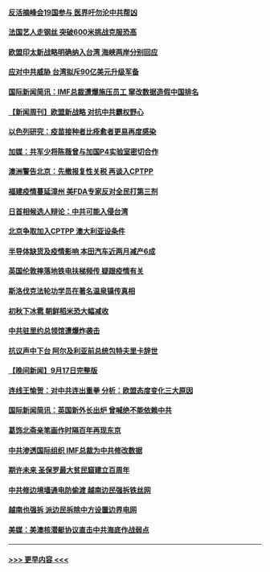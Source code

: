 #### [反活摘峰会19国参与 医界吁勿沦中共帮凶](../pages/prog202/a103219788.md?t=09190750) 
#### [法国艺人走钢丝  突破600米挑战克服恐高](../pages/prog202/a103219983.md?t=09190750) 
#### [欧盟印太新战略明确纳入台湾 海峡两岸分别回应](../pages/prog202/a103219931.md?t=09190750) 
#### [应对中共威胁 台湾拟斥90亿美元升级军备](../pages/prog202/a103218229.md?t=09190750) 
#### [国际新闻简讯：IMF总裁遭爆施压员工 窜改数据造假中国排名](../pages/prog202/a103219219.md?t=09190750) 
#### [【新闻周刊】欧盟新战略 对抗中共霸权野心](../pages/prog202/a103219947.md?t=09190750) 
#### [以色列研究：疫苗接种者比痊愈者更易再度感染](../pages/prog202/a103219872.md?t=09190750) 
#### [加媒：共军少将陈薇曾与加国P4实验室密切合作](../pages/prog202/a103219807.md?t=09190750) 
#### [澳洲警告北京：先撤报复性关税 再谈入CPTPP](../pages/prog202/a103219799.md?t=09190750) 
#### [福建疫情蔓延漳州 美FDA专家反对全民打第三剂](../pages/prog202/a103219811.md?t=09190750) 
#### [日首相候选人辩论：中共可能入侵台湾](../pages/prog202/a103219804.md?t=09190750) 
#### [北京争取加入CPTPP  澳大利亚设条件](../pages/prog202/a103219777.md?t=09190750) 
#### [半导体缺货及疫情影响 本田汽车近两月减产6成](../pages/prog202/a103219642.md?t=09190750) 
#### [英国伦敦摔落地铁电扶梯频传 疑跟疫情有关](../pages/prog202/a103219633.md?t=09190750) 
#### [斯洛伐克法轮功学员在著名温泉镇传真相](../pages/prog202/a103219592.md?t=09190750) 
#### [初秋下冰雹 朝鲜稻米恐大幅减收](../pages/prog202/a103219563.md?t=09190750) 
#### [中共驻里约总领馆遭爆炸袭击](../pages/prog202/a103219502.md?t=09190750) 
#### [抗议声中下台 阿尔及利亚前总统包特夫里卡辞世](../pages/prog202/a103219425.md?t=09190750) 
#### [【晚间新闻】9月17日完整版](../pages/prog202/a103219384.md?t=09190750) 
#### [连线王愉贺：对中共连出重拳 分析：欧盟态度变化三大原因](../pages/prog202/a103218366.md?t=09190750) 
#### [国际新闻简讯：英国新外长出炉 曾喊绝不能依赖中共](../pages/prog202/a103218177.md?t=09190750) 
#### [葛饰北斋亲笔画作时隔百年再现东京](../pages/prog202/a103219176.md?t=09190750) 
#### [中共渗透国际组织 IMF总裁为中共修改数据](../pages/prog202/a103219215.md?t=09190750) 
#### [期许未来 圣保罗最大贫民窟建立百周年](../pages/prog202/a103219167.md?t=09190750) 
#### [中共修边境墙通电防偷渡 越南边民强拆铁丝网](../pages/prog202/a103218917.md?t=09190750) 
#### [越南也强拆 派边民拆除中方设置边界电网](../pages/prog202/a103219160.md?t=09190750) 
#### [美媒：美澳核潜艇协议直击中共海底作战弱点](../pages/prog202/a103219131.md?t=09190750) 

----
#### [ >>> 更早内容 <<< ](../indexes/prog202-earlier.md)

